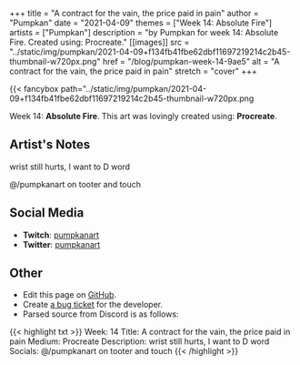 +++
title =       "A contract for the vain, the price paid in pain"
author =      "Pumpkan"
date =        "2021-04-09"
themes =      ["Week 14: Absolute Fire"]
artists =     ["Pumpkan"]
description = "by Pumpkan for week 14: Absolute Fire. Created using: Procreate."
[[images]]
              src = "../static/img/pumpkan/2021-04-09+f134fb41fbe62dbf11697219214c2b45-thumbnail-w720px.png"
              href = "/blog/pumpkan-week-14-9ae5"
              alt = "A contract for the vain, the price paid in pain"
              stretch = "cover"
+++


{{< fancybox path="../static/img/pumpkan/2021-04-09+f134fb41fbe62dbf11697219214c2b45-thumbnail-w720px.png

Week 14: **Absolute Fire**. This art was lovingly created using: **Procreate**.

## Artist's Notes

wrist still hurts, I want to D word 

@/pumpkanart on tooter and touch

## Social Media

- **Twitch**: <a href='https://twitch.tv/pumpkanart' target='_blank'>pumpkanart</a>
- **Twitter**: <a href='https://twitter.com/pumpkanart' target='_blank'>pumpkanart</a>

## Other

- Edit this page on [GitHub](https://github.com/teaminkling/web-refresh/edit/main/content/blog/pumpkan-week-14-9ae5.md).
- Create [a bug ticket](https://github.com/teaminkling/web-refresh/issues/new?assignees=&labels=bug&template=problem-report.md&title=) for the developer.
- Parsed source from Discord is as follows:

{{< highlight txt >}}
Week: 14
Title: A contract for the vain, the price paid in pain 
Medium: Procreate 
Description: wrist still hurts, I want to D word 
Socials: @/pumpkanart on tooter and touch
{{< /highlight >}}